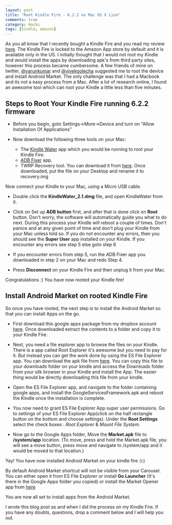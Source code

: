```yaml
---
layout: post
title: "Root Kindle Fire - 6.2.2 on Mac OS X Lion"
comments: true
category: Hacks 
tags: [kindle, amazon]
---
```

As you all know that I recently bought a Kindle Fire and you read my review [here](http://pradeepnayak.in/technology/2012/02/27/kindle-fire-my-first-touch-gadget). The Kindle Fire is locked to the Amazon App store by default and it is available only in the US. I initially thought that I would not root my Kindle and would install the apps by downloading apk's from third party sites, however this process became cumbersome. A few friends of mine on twitter, [@varunkumar](http://twitter.com/varunkumar) and [@vivekgolecha](http:twitter.com/vivekgolecha) suggested me to root the device and install Android Market. The only challenge was that I had a Macbook and its not a easy process from a Mac. After a lot of research online, I found an awesome tool which can root your Kindle a little less than five minutes.

## Steps to Root Your Kindle Fire running 6.2.2 firmware

* Before you begin, goto Settings->More->Device and turn on "Allow Installation Of Applications"
* Now download the following three tools on your Mac: 
   
   * The [Kindle Water](http://goo.gl/qIOFq) app which you would be running to root your Kindle Fire.
   * [ADB Fixer](http://www.box.com/s/qnnqnr2k20e9y31shu5x) app.
   * TWRP Recovery tool. You can download it from [here](http://goo.gl/d1vbH). Once downloaded, put the file on your Desktop and rename it to recovery.img

Now connect your Kindle to your Mac, using a Micro USB cable. 

* Double click the **KindleWater_2.1.dmg** file, and open KindleWater from it. 

* Click on Set up **ADB button** first, and after that is done click on **Root** button. Don't worry, the software will automatically guide you what to do next. During this process your Kindle will reboot a couple of times. Don't panice and at any given point of time and don't plug your Kindle from your Mac unless told so. If you do not encounter any errors, then you should see the **Super User** app installed on your Kindle. If you encounter any errors see step 5 else goto step 6

* If you encounter errors from step 5, run the ADB Fixer app you downloaded in step 2 on your Mac and redo Step 4. 

* Press **Disconnect** on your Kindle Fire and then unplug it from your Mac.

Congratulations :) You have now rooted your Kindle fire!

## Install Android Market on rooted Kindle Fire

So once you have rooted, the next step is to install the Android Market so that you can install Apps on the go.

* First download this google apps package from my dropbox account [here](http://dl.dropbox.com/u/1258877/gapps.rar). Once downloaded extract the contents to a folder and copy it to your Kindle Fire.

* Next, you need a file explorer app to browse the files on your Kindle. There is a app called Root Explorer it's awesome but you need to pay for it. But instead you can get the work done by using the ES File Explorer app. You can download the apk file from [here](http://dl.dropbox.com/u/1258877/ES%20File%20Explorer.apk). You can copy this file to your downloads folder on your kindle and access the Downloads folder from your silk browser in your Kindle and install the App. The easier thing would be directly downloading this file from your kindle.

* Open the ES File Explorer app, and navigate to the folder containing google apps, and install the GoogleServicesFramework.apk and reboot the Kindle once the installation is complete.

* You now need to grant ES File Explorer App super user permissions. Go to settings of your ES File Explorer App(click on the half rectangle button on the bottom and choose settings). Under the **Root Settings** select the check boxes : *Root Explorer* & *Mount File System*.

* Now go to the Google Apps folder, Move the **Market.apk** file to **/system/app** location. (To move, press and hold the Market.apk file, you will see a move button, press move and navigate to /system/app and it would be moved to that location.)

Yay! You have now installed Android Market on your kindle fire :):)

By default Android Market shortcut will not be visible from your Carousel. You can either open it from ES File Explorer or install **Go Launcher** (It's there in the Google Apps folder you copied) or install the Market Opener app from [here](http://munday.ws/kindlefire/MarketOpener.apk)

You are now all set to install apps from the Android Market. 

I wrote this blog post as and when I did the process on my Kindle Fire. If you have any doubts, questions, drop a comment below and I will help you out.

